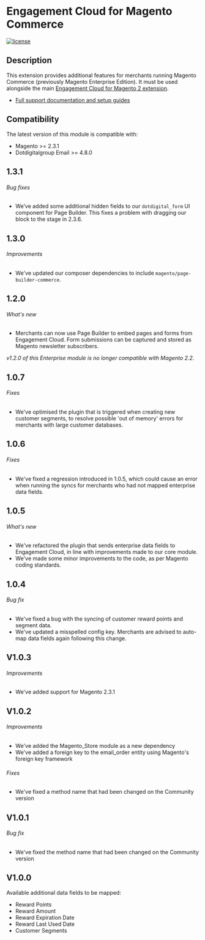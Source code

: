  Engagement Cloud for Magento Commerce
 ======
 
[![license](https://img.shields.io/github/license/mashape/apistatus.svg)](LICENSE.md)

## Description

This extension provides additional features for merchants running Magento Commerce (previously Magento Enterprise Edition). It must be used alongside the main [Engagement Cloud for Magento 2 extension](https://github.com/dotmailer/dotmailer-magento2-extension). 

- [Full support documentation and setup guides](https://support.dotdigital.com/hc/en-gb/articles/216701227-Enterprise-data-sync-options)

## Compatibility

The latest version of this module is compatible with:

- Magento >= 2.3.1
- Dotdigitalgroup Email >= 4.8.0

## 1.3.1

###### Bug fixes
- We’ve added some additional hidden fields to our `dotdigital_form` UI component for Page Builder. This fixes a problem with dragging our block to the stage in 2.3.6.

## 1.3.0

###### Improvements
- We've updated our composer dependencies to include `magento/page-builder-commerce`.

## 1.2.0

###### What's new
- Merchants can now use Page Builder to embed pages and forms from Engagement Cloud. Form submissions can be captured and stored as Magento newsletter subscribers. 

_v1.2.0 of this Enterprise module is no longer compatible with Magento 2.2._

## 1.0.7 

###### Fixes
- We've optimised the plugin that is triggered when creating new customer segments, to resolve possible 'out of memory' errors for merchants with large customer databases.

## 1.0.6

###### Fixes
- We've fixed a regression introduced in 1.0.5, which could cause an error when running the syncs for merchants who had not mapped enterprise data fields.

## 1.0.5

###### What's new
- We've refactored the plugin that sends enterprise data fields to Engagement Cloud, in line with improvements made to our core module.
- We've made some minor improvements to the code, as per Magento coding standards. 

## 1.0.4

###### Bug fix
- We've fixed a bug with the syncing of customer reward points and segment data.
- We've updated a misspelled config key. Merchants are advised to auto-map data fields again following this change.

## V1.0.3

###### Improvements
- We've added support for Magento 2.3.1

## V1.0.2

###### Improvements
- We've added the Magento_Store module as a new dependency
- We've added a foreign key to the email_order entity using Magento's foreign key framework

###### Fixes
- We've fixed a method name that had been changed on the Community version

## V1.0.1

###### Bug fix
- We've fixed the method name that had been changed on the Community version

## V1.0.0

Available additional data fields to be mapped: 

- Reward Points
- Reward Amount
- Reward Expiration Date 		
- Reward Last Used Date 
- Customer Segments
